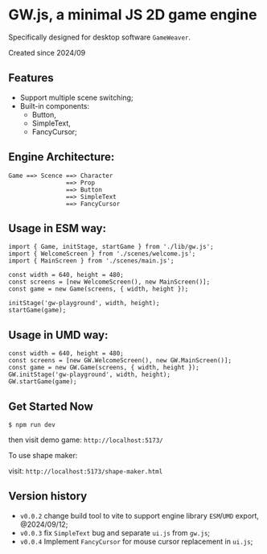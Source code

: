 # GW.js, a minimal JS 2D game engine

Specifically designed for desktop software `GameWeaver`.

Created since 2024/09


## Features

- Support multiple scene switching;
- Built-in components: 
  + Button, 
  + SimpleText, 
  + FancyCursor;


## Engine Architecture:
 
```
Game ==> Scence ==> Character
                ==> Prop
                ==> Button
                ==> SimpleText
                ==> FancyCursor
```

## Usage in ESM way:

```
import { Game, initStage, startGame } from './lib/gw.js';
import { WelcomeScreen } from './scenes/welcome.js';
import { MainScreen } from './scenes/main.js';

const width = 640, height = 480;
const screens = [new WelcomeScreen(), new MainScreen()];
const game = new Game(screens, { width, height });

initStage('gw-playground', width, height);
startGame(game);
```


## Usage in UMD way:

```
const width = 640, height = 480;
const screens = [new GW.WelcomeScreen(), new GW.MainScreen()];
const game = new GW.Game(screens, { width, height });
GW.initStage('gw-playground', width, height);
GW.startGame(game);
```

## Get Started Now

```
$ npm run dev
```

then visit demo game: `http://localhost:5173/`


To use shape maker:

visit: `http://localhost:5173/shape-maker.html`


## Version history

- `v0.0.2` change build tool to vite to support engine library `ESM`/`UMD` export, @2024/09/12;
- `v0.0.3` fix `SimpleText` bug and separate `ui.js` from `gw.js`;
- `v0.0.4` Implement `FancyCursor` for mouse cursor replacement in `ui.js`;